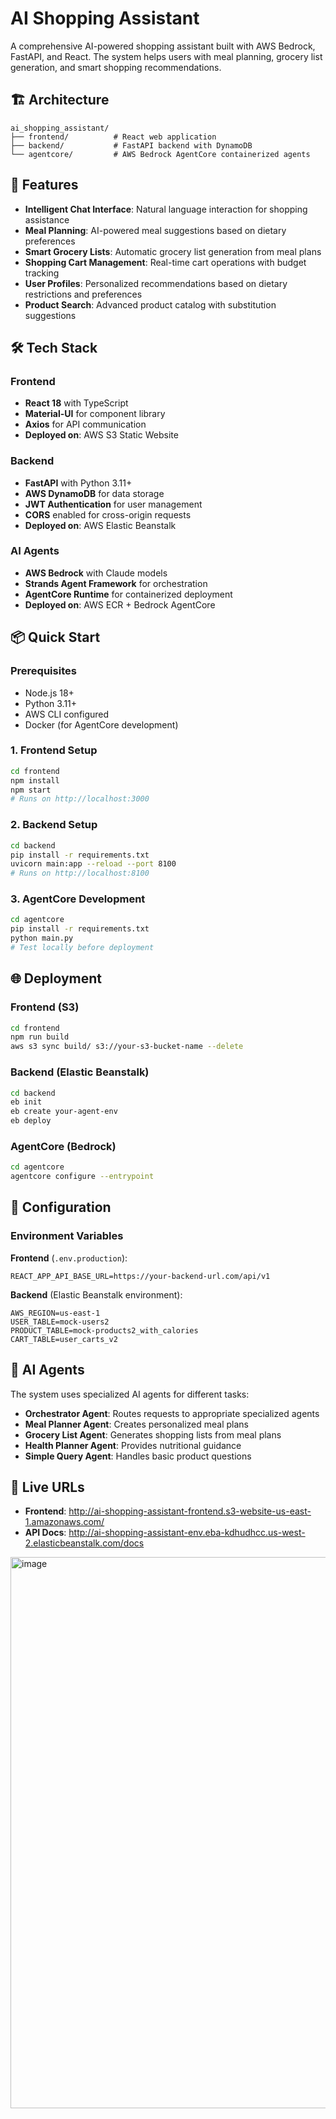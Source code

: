 # AI Shopping Assistant

A comprehensive AI-powered shopping assistant built with AWS Bedrock, FastAPI, and React. The system helps users with meal planning, grocery list generation, and smart shopping recommendations.

## 🏗️ Architecture

```
ai_shopping_assistant/
├── frontend/          # React web application
├── backend/           # FastAPI backend with DynamoDB
└── agentcore/         # AWS Bedrock AgentCore containerized agents
```

## 🚀 Features

- **Intelligent Chat Interface**: Natural language interaction for shopping assistance
- **Meal Planning**: AI-powered meal suggestions based on dietary preferences
- **Smart Grocery Lists**: Automatic grocery list generation from meal plans
- **Shopping Cart Management**: Real-time cart operations with budget tracking
- **User Profiles**: Personalized recommendations based on dietary restrictions and preferences
- **Product Search**: Advanced product catalog with substitution suggestions

## 🛠️ Tech Stack

### Frontend
- **React 18** with TypeScript
- **Material-UI** for component library
- **Axios** for API communication
- **Deployed on**: AWS S3 Static Website

### Backend
- **FastAPI** with Python 3.11+
- **AWS DynamoDB** for data storage
- **JWT Authentication** for user management
- **CORS** enabled for cross-origin requests
- **Deployed on**: AWS Elastic Beanstalk

### AI Agents
- **AWS Bedrock** with Claude models
- **Strands Agent Framework** for orchestration
- **AgentCore Runtime** for containerized deployment
- **Deployed on**: AWS ECR + Bedrock AgentCore

## 📦 Quick Start

### Prerequisites
- Node.js 18+
- Python 3.11+
- AWS CLI configured
- Docker (for AgentCore development)

### 1. Frontend Setup
```bash
cd frontend
npm install
npm start
# Runs on http://localhost:3000
```

### 2. Backend Setup
```bash
cd backend
pip install -r requirements.txt
uvicorn main:app --reload --port 8100
# Runs on http://localhost:8100
```

### 3. AgentCore Development
```bash
cd agentcore
pip install -r requirements.txt
python main.py
# Test locally before deployment
```

## 🌐 Deployment

### Frontend (S3)
```bash
cd frontend
npm run build
aws s3 sync build/ s3://your-s3-bucket-name --delete
```

### Backend (Elastic Beanstalk)
```bash
cd backend
eb init
eb create your-agent-env
eb deploy
```

### AgentCore (Bedrock)
```bash
cd agentcore
agentcore configure --entrypoint 
```

## 🔧 Configuration

### Environment Variables

**Frontend** (`.env.production`):
```
REACT_APP_API_BASE_URL=https://your-backend-url.com/api/v1
```

**Backend** (Elastic Beanstalk environment):
```
AWS_REGION=us-east-1
USER_TABLE=mock-users2
PRODUCT_TABLE=mock-products2_with_calories
CART_TABLE=user_carts_v2
```

## 🤖 AI Agents

The system uses specialized AI agents for different tasks:

- **Orchestrator Agent**: Routes requests to appropriate specialized agents
- **Meal Planner Agent**: Creates personalized meal plans
- **Grocery List Agent**: Generates shopping lists from meal plans
- **Health Planner Agent**: Provides nutritional guidance
- **Simple Query Agent**: Handles basic product questions


## 🚦 Live URLs

- **Frontend**: http://ai-shopping-assistant-frontend.s3-website-us-east-1.amazonaws.com/
- **API Docs**: http://ai-shopping-assistant-env.eba-kdhudhcc.us-west-2.elasticbeanstalk.com/docs

<img width="1919" height="882" alt="image" src="https://github.com/user-attachments/assets/6ac8f04a-842f-49e2-bbdf-1fea6d2bf868" />


